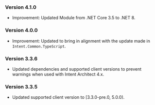 ### Version 4.1.0

- Improvement: Updated Module from .NET Core 3.5 to .NET 8.

### Version 4.0.0

- Improvement: Updated to bring in alignment with the update made in `Intent.Common.TypeScript`.

### Version 3.3.6

- Updated dependencies and supported client versions to prevent warnings when used with Intent Architect 4.x.

### Version 3.3.5

- Updated supported client version to [3.3.0-pre.0, 5.0.0).
